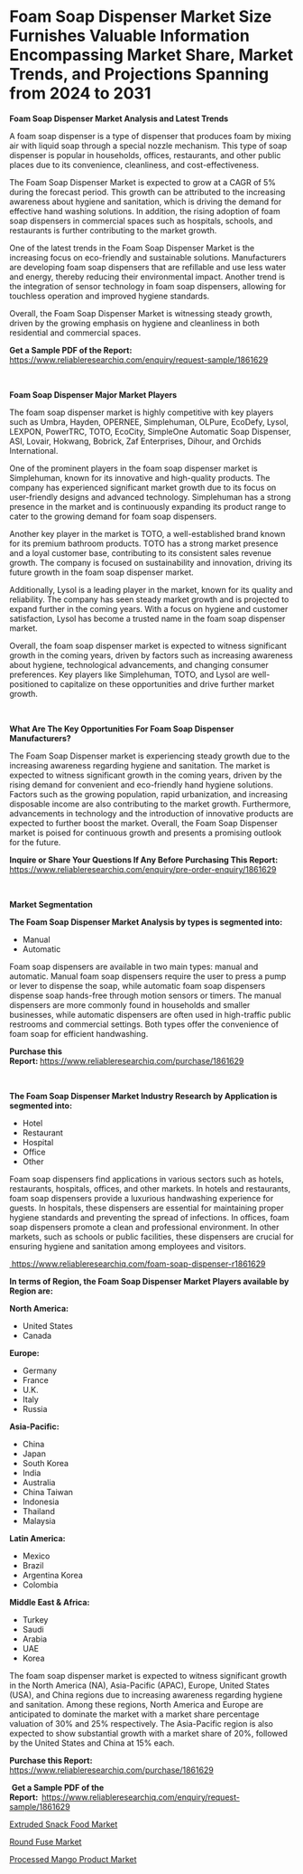 <p><h1>Foam Soap Dispenser Market Size Furnishes Valuable Information Encompassing Market Share, Market Trends, and Projections Spanning from 2024 to 2031</h1></p><p><strong>Foam Soap Dispenser Market Analysis and Latest Trends</strong></p>
<p><p>A foam soap dispenser is a type of dispenser that produces foam by mixing air with liquid soap through a special nozzle mechanism. This type of soap dispenser is popular in households, offices, restaurants, and other public places due to its convenience, cleanliness, and cost-effectiveness.</p><p>The Foam Soap Dispenser Market is expected to grow at a CAGR of 5% during the forecast period. This growth can be attributed to the increasing awareness about hygiene and sanitation, which is driving the demand for effective hand washing solutions. In addition, the rising adoption of foam soap dispensers in commercial spaces such as hospitals, schools, and restaurants is further contributing to the market growth.</p><p>One of the latest trends in the Foam Soap Dispenser Market is the increasing focus on eco-friendly and sustainable solutions. Manufacturers are developing foam soap dispensers that are refillable and use less water and energy, thereby reducing their environmental impact. Another trend is the integration of sensor technology in foam soap dispensers, allowing for touchless operation and improved hygiene standards.</p><p>Overall, the Foam Soap Dispenser Market is witnessing steady growth, driven by the growing emphasis on hygiene and cleanliness in both residential and commercial spaces.</p></p>
<p><strong>Get a Sample PDF of the Report:&nbsp;</strong> <a href="https://www.reliableresearchiq.com/enquiry/request-sample/1861629">https://www.reliableresearchiq.com/enquiry/request-sample/1861629</a></p>
<p>&nbsp;</p>
<p><strong>Foam Soap Dispenser Major Market Players</strong></p>
<p><p>The foam soap dispenser market is highly competitive with key players such as Umbra, Hayden, OPERNEE, Simplehuman, OLPure, EcoDefy, Lysol, LEXPON, PowerTRC, TOTO, EcoCity, SimpleOne Automatic Soap Dispenser, ASI, Lovair, Hokwang, Bobrick, Zaf Enterprises, Dihour, and Orchids International.</p><p>One of the prominent players in the foam soap dispenser market is Simplehuman, known for its innovative and high-quality products. The company has experienced significant market growth due to its focus on user-friendly designs and advanced technology. Simplehuman has a strong presence in the market and is continuously expanding its product range to cater to the growing demand for foam soap dispensers.</p><p>Another key player in the market is TOTO, a well-established brand known for its premium bathroom products. TOTO has a strong market presence and a loyal customer base, contributing to its consistent sales revenue growth. The company is focused on sustainability and innovation, driving its future growth in the foam soap dispenser market.</p><p>Additionally, Lysol is a leading player in the market, known for its quality and reliability. The company has seen steady market growth and is projected to expand further in the coming years. With a focus on hygiene and customer satisfaction, Lysol has become a trusted name in the foam soap dispenser market.</p><p>Overall, the foam soap dispenser market is expected to witness significant growth in the coming years, driven by factors such as increasing awareness about hygiene, technological advancements, and changing consumer preferences. Key players like Simplehuman, TOTO, and Lysol are well-positioned to capitalize on these opportunities and drive further market growth.</p></p>
<p>&nbsp;</p>
<p><strong>What Are The Key Opportunities For Foam Soap Dispenser Manufacturers?</strong></p>
<p><p>The Foam Soap Dispenser market is experiencing steady growth due to the increasing awareness regarding hygiene and sanitation. The market is expected to witness significant growth in the coming years, driven by the rising demand for convenient and eco-friendly hand hygiene solutions. Factors such as the growing population, rapid urbanization, and increasing disposable income are also contributing to the market growth. Furthermore, advancements in technology and the introduction of innovative products are expected to further boost the market. Overall, the Foam Soap Dispenser market is poised for continuous growth and presents a promising outlook for the future.</p></p>
<p><strong>Inquire or Share Your Questions If Any Before Purchasing This Report:</strong> <a href="https://www.reliableresearchiq.com/enquiry/pre-order-enquiry/1861629">https://www.reliableresearchiq.com/enquiry/pre-order-enquiry/1861629</a></p>
<p>&nbsp;</p>
<p><strong>Market Segmentation</strong></p>
<p><strong>The Foam Soap Dispenser Market Analysis by types is segmented into:</strong></p>
<p><ul><li>Manual</li><li>Automatic</li></ul></p>
<p><p>Foam soap dispensers are available in two main types: manual and automatic. Manual foam soap dispensers require the user to press a pump or lever to dispense the soap, while automatic foam soap dispensers dispense soap hands-free through motion sensors or timers. The manual dispensers are more commonly found in households and smaller businesses, while automatic dispensers are often used in high-traffic public restrooms and commercial settings. Both types offer the convenience of foam soap for efficient handwashing.</p></p>
<p><strong>Purchase this Report:&nbsp;</strong><a href="https://www.reliableresearchiq.com/purchase/1861629">https://www.reliableresearchiq.com/purchase/1861629</a></p>
<p>&nbsp;</p>
<p><strong>The Foam Soap Dispenser Market Industry Research by Application is segmented into:</strong></p>
<p><ul><li>Hotel</li><li>Restaurant</li><li>Hospital</li><li>Office</li><li>Other</li></ul></p>
<p><p>Foam soap dispensers find applications in various sectors such as hotels, restaurants, hospitals, offices, and other markets. In hotels and restaurants, foam soap dispensers provide a luxurious handwashing experience for guests. In hospitals, these dispensers are essential for maintaining proper hygiene standards and preventing the spread of infections. In offices, foam soap dispensers promote a clean and professional environment. In other markets, such as schools or public facilities, these dispensers are crucial for ensuring hygiene and sanitation among employees and visitors.</p></p>
<p><a href="https://www.reliableresearchiq.com/foam-soap-dispenser-r1861629">&nbsp;https://www.reliableresearchiq.com/foam-soap-dispenser-r1861629</a></p>
<p><strong>In terms of Region, the Foam Soap Dispenser Market Players available by Region are:</strong></p>
<p>
    <p> <strong> North America: </strong>
        <ul>
            <li>United States</li>
            <li>Canada</li>
        </ul>
        </p> 
    <p> <strong> Europe: </strong>
        <ul>
            <li>Germany</li>
            <li>France</li>
            <li>U.K.</li>
            <li>Italy</li>
            <li>Russia</li>
        </ul>
        </p> 
    <p> <strong> Asia-Pacific: </strong>
        <ul>
            <li>China</li>
            <li>Japan</li>
            <li>South Korea</li>
            <li>India</li>
            <li>Australia</li>
            <li>China Taiwan</li>
            <li>Indonesia</li>
            <li>Thailand</li>
            <li>Malaysia</li>
        </ul>
        </p> 
    <p> <strong> Latin America: </strong>
        <ul>
            <li>Mexico</li>
            <li>Brazil</li>
            <li>Argentina Korea</li>
            <li>Colombia</li>
        </ul>
        </p> 
    <p> <strong> Middle East & Africa: </strong>
        <ul>
            <li>Turkey</li>
            <li>Saudi</li>
            <li>Arabia</li>
            <li>UAE</li>
            <li>Korea</li>
        </ul>
    </p>
    </p>
<p><p>The foam soap dispenser market is expected to witness significant growth in the North America (NA), Asia-Pacific (APAC), Europe, United States (USA), and China regions due to increasing awareness regarding hygiene and sanitation. Among these regions, North America and Europe are anticipated to dominate the market with a market share percentage valuation of 30% and 25% respectively. The Asia-Pacific region is also expected to show substantial growth with a market share of 20%, followed by the United States and China at 15% each.</p></p>
<p><strong>Purchase this Report: </strong><a href="https://www.reliableresearchiq.com/purchase/1861629">https://www.reliableresearchiq.com/purchase/1861629</a></p>
<p>&nbsp;<strong>Get a Sample PDF of the Report:&nbsp;&nbsp;</strong><a href="https://www.reliableresearchiq.com/enquiry/request-sample/1861629">https://www.reliableresearchiq.com/enquiry/request-sample/1861629</a></p>
<p><strong></strong></p>
<p><p><a href="https://medium.com/@bryaneal908/future-trends-in-global-extruded-snack-food-market-market-insights-and-analysis-from-2024-to-2031-d81307074b98">Extruded Snack Food Market</a></p><p><a href="https://github.com/Graham1Dianne/Market-Research-Report-List-1/blob/main/round-fuse-market.md">Round Fuse Market</a></p><p><a href="https://medium.com/@paullawrence644/processed-mango-product-market-outlook-and-forecast-from-2024-to-2031-a75a04714880">Processed Mango Product Market</a></p></p>